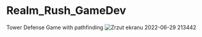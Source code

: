 # Realm_Rush_GameDev
Tower Defense Game with pathfinding
![Zrzut ekranu 2022-06-29 213442](https://user-images.githubusercontent.com/62555963/176521128-556de255-c0fc-4af4-90cb-7b193a2b6214.png)

